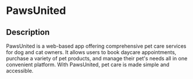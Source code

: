 # **PawsUnited**

## **Description**
PawsUnited is a web-based app offering comprehensive pet care services for dog and cat owners. It allows users to book daycare appointments, purchase a variety of pet products, and manage their pet's needs all in one convenient platform. With PawsUnited, pet care is made simple and accessible.

